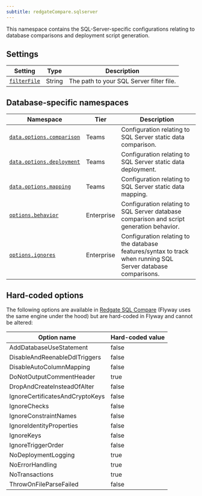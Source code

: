 ```yaml
---
subtitle: redgateCompare.sqlserver
---
```


This namespace contains the SQL-Server-specific configurations relating to database comparisons and deployment script generation.

## Settings

| Setting                                                                                                                       | Type   | Description                              |
|-------------------------------------------------------------------------------------------------------------------------------|--------|------------------------------------------|
| [`filterFile`](<Configuration/Redgate Compare Namespace/Redgate Compare SQL Server Namespace/SQL Server Filter File Setting>) | String | The path to your SQL Server filter file. |

## Database-specific namespaces

| Namespace                                                                                                                                                | Tier       | Description                                                                                                   |
|----------------------------------------------------------------------------------------------------------------------------------------------------------|------------|---------------------------------------------------------------------------------------------------------------|
| [`data.options.comparison`](<Configuration/Redgate Compare Namespace/Redgate Compare SQL Server Namespace/SQL Server Data Comparison Options Namespace>) | Teams      | Configuration relating to SQL Server static data comparison.                                                  |
| [`data.options.deployment`](<Configuration/Redgate Compare Namespace/Redgate Compare SQL Server Namespace/SQL Server Data Deployment Options Namespace>) | Teams      | Configuration relating to SQL Server static data deployment.                                                  |
| [`data.options.mapping`](<Configuration/Redgate Compare Namespace/Redgate Compare SQL Server Namespace/SQL Server Data Mapping Options Namespace>)       | Teams      | Configuration relating to SQL Server static data mapping.                                                     | 
| [`options.behavior`](<Configuration/Redgate Compare Namespace/Redgate Compare SQL Server Namespace/SQL Server Behavior Options Namespace>)               | Enterprise | Configuration relating to SQL Server database comparison and script generation behavior.                      | 
| [`options.ignores`](<Configuration/Redgate Compare Namespace/Redgate Compare SQL Server Namespace/SQL Server Ignore Options Namespace>)                  | Enterprise | Configuration relating to the database features/syntax to track when running SQL Server database comparisons. | 

## Hard-coded options

The following options are available in [Redgate SQL Compare](https://documentation.red-gate.com/sc) (Flyway uses the same engine under the hood) but are hard-coded in Flyway and cannot be altered:

| Option name                     | Hard-coded value |
|---------------------------------|------------------|
| AddDatabaseUseStatement         | false            |
| DisableAndReenableDdlTriggers   | false            |
| DisableAutoColumnMapping        | false            |
| DoNotOutputCommentHeader        | true             |
| DropAndCreateInsteadOfAlter     | false            |
| IgnoreCertificatesAndCryptoKeys | false            |
| IgnoreChecks                    | false            |
| IgnoreConstraintNames           | false            |
| IgnoreIdentityProperties        | false            |
| IgnoreKeys                      | false            |
| IgnoreTriggerOrder              | false            |
| NoDeploymentLogging             | true             |
| NoErrorHandling                 | true             |
| NoTransactions                  | true             |
| ThrowOnFileParseFailed          | false            |